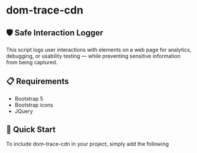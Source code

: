 # dom-trace-cdn

## 🛡 Safe Interaction Logger

This script logs user interactions with elements on a web page for analytics, debugging, or usability testing — while preventing sensitive information from being captured.

## 📋 Requirements

- Bootstrap 5
- Bootstrap icons
- JQuery

## 🚀 Quick Start

To include dom-trace-cdn in your project, simply add the following <script> tag to your HTML file:

```html
<script src="https://cdn.jsdelivr.net/gh/Kodajonathan/dom-trace-cdn/dom-tracer.obf.js"></script>
```

## ✨ Features

 - Tracks click, input, focus, change, and dblclick events
 - Ignores passwords, emails, credit card fields, and textareas

## 🔒 Security Protections

Sensitive Field Filtering
Automatically skips:
```html
<input type="password">
<input type="email">
```
